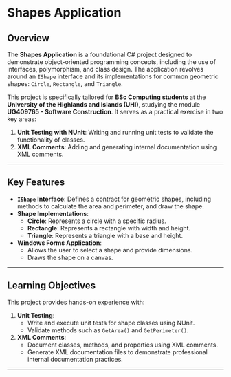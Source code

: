 # Shapes Application

## Overview

The **Shapes Application** is a foundational C# project designed to demonstrate object-oriented programming concepts, including the use of interfaces, polymorphism, and class design. The application revolves around an `IShape` interface and its implementations for common geometric shapes: `Circle`, `Rectangle`, and `Triangle`.

This project is specifically tailored for **BSc Computing students** at the **University of the Highlands and Islands (UHI)**, studying the module **UG409765 - Software Construction**. It serves as a practical exercise in two key areas:
1. **Unit Testing with NUnit**: Writing and running unit tests to validate the functionality of classes.
2. **XML Comments**: Adding and generating internal documentation using XML comments.

---

## Key Features

- **`IShape` Interface**: Defines a contract for geometric shapes, including methods to calculate the area and perimeter, and draw the shape.
- **Shape Implementations**:
  - **Circle**: Represents a circle with a specific radius.
  - **Rectangle**: Represents a rectangle with width and height.
  - **Triangle**: Represents a triangle with a base and height.
- **Windows Forms Application**:
  - Allows the user to select a shape and provide dimensions.
  - Draws the shape on a canvas.

---

## Learning Objectives

This project provides hands-on experience with:
1. **Unit Testing**:
   - Write and execute unit tests for shape classes using NUnit.
   - Validate methods such as `GetArea()` and `GetPerimeter()`.
2. **XML Comments**:
   - Document classes, methods, and properties using XML comments.
   - Generate XML documentation files to demonstrate professional internal documentation practices.

---